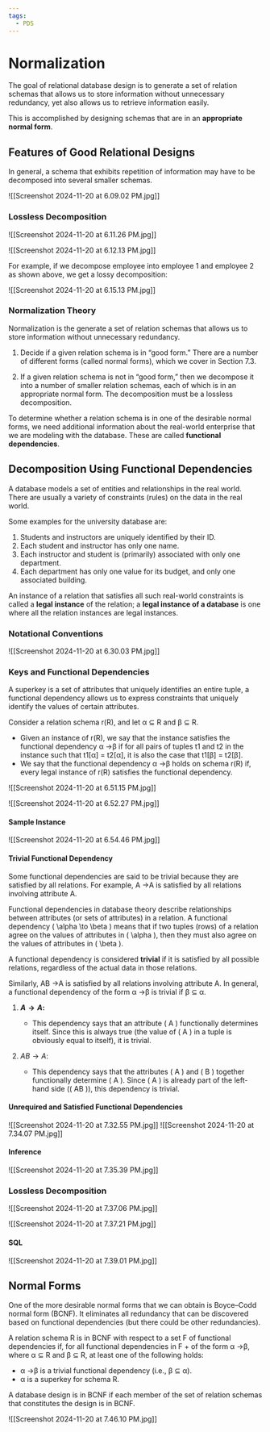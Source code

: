 ```yaml
---
tags:
  - PDS
---
```

# Normalization

The goal of relational database design is to generate a set of relation schemas that allows us to store information without unnecessary redundancy, yet also allows us to retrieve information easily.

This is accomplished by designing schemas that are in an **appropriate normal form**.

## Features of Good Relational Designs

In general, a schema that exhibits repetition of information may have to be decomposed into several smaller schemas.

![[Screenshot 2024-11-20 at 6.09.02 PM.jpg]]

### Lossless Decomposition

![[Screenshot 2024-11-20 at 6.11.26 PM.jpg]]

![[Screenshot 2024-11-20 at 6.12.13 PM.jpg]]

For example, if we decompose employee into employee 1 and employee 2 as shown above, we get a lossy decomposition:

![[Screenshot 2024-11-20 at 6.15.13 PM.jpg]]

### Normalization Theory

Normalization is the generate a set of relation schemas that allows us to store information without unnecessary redundancy.

1. Decide if a given relation schema is in “good form.” There are a number of different forms (called normal forms), which we cover in Section 7.3.

2. If a given relation schema is not in “good form,” then we decompose it into a number of smaller relation schemas, each of which is in an appropriate normal form. The decomposition must be a lossless decomposition.

To determine whether a relation schema is in one of the desirable normal forms, we need additional information about the real-world enterprise that we are modeling with the database. These are called **functional dependencies**.

## Decomposition Using Functional Dependencies

A database models a set of entities and relationships in the real world. There are usually a variety of constraints (rules) on the data in the real world.

Some examples for the university database are:

1. Students and instructors are uniquely identified by their ID.  
2. Each student and instructor has only one name.  
3. Each instructor and student is (primarily) associated with only one department.
4. Each department has only one value for its budget, and only one associated building.

An instance of a relation that satisfies all such real-world constraints is called a **legal instance** of the relation; a **legal instance of a database** is one where all the relation instances are legal instances.

### Notational Conventions

![[Screenshot 2024-11-20 at 6.30.03 PM.jpg]]

### Keys and Functional Dependencies
A superkey is a set of attributes that uniquely identifies an entire tuple, a functional dependency allows us to express constraints that uniquely identify the values of certain attributes.

Consider a relation schema r(R), and let α ⊆ R and β ⊆ R.

- Given an instance of r(R), we say that the instance satisfies the functional dependency α →β if for all pairs of tuples t1 and t2 in the instance such that  t1\[α] = t2\[α], it is also the case that t1\[β] = t2\[β].  
- We say that the functional dependency α →β holds on schema r(R) if, every legal instance of r(R) satisfies the functional dependency.

![[Screenshot 2024-11-20 at 6.51.15 PM.jpg]]

![[Screenshot 2024-11-20 at 6.52.27 PM.jpg]]
#### Sample Instance
![[Screenshot 2024-11-20 at 6.54.46 PM.jpg]]

#### Trivial Functional Dependency

Some functional dependencies are said to be trivial because they are satisfied by all relations. For example, A →A is satisfied by all relations involving attribute A.

Functional dependencies in database theory describe relationships between attributes (or sets of attributes) in a relation. A functional dependency \( \alpha \to \beta \) means that if two tuples (rows) of a relation agree on the values of attributes in \( \alpha \), then they must also agree on the values of attributes in \( \beta \).

A functional dependency is considered **trivial** if it is satisfied by all possible relations, regardless of the actual data in those relations. 

Similarly, AB →A is satisfied by all relations involving attribute A. In general, a functional dependency of the form α →β is trivial if β ⊆ α.

1. **$A \to A$:**
   - This dependency says that an attribute \( A \) functionally determines itself. Since this is always true (the value of \( A \) in a tuple is obviously equal to itself), it is trivial.

2. $AB \to A$:
   - This dependency says that the attributes \( A \) and \( B \) together functionally determine \( A \). Since \( A \) is already part of the left-hand side (\( AB \)), this dependency is trivial.

#### Unrequired and Satisfied Functional Dependencies

![[Screenshot 2024-11-20 at 7.32.55 PM.jpg]]
![[Screenshot 2024-11-20 at 7.34.07 PM.jpg]]

#### Inference

![[Screenshot 2024-11-20 at 7.35.39 PM.jpg]]

### Lossless Decomposition

![[Screenshot 2024-11-20 at 7.37.06 PM.jpg]]

![[Screenshot 2024-11-20 at 7.37.21 PM.jpg]]
#### SQL
![[Screenshot 2024-11-20 at 7.39.01 PM.jpg]]

## Normal Forms

One of the more desirable normal forms that we can obtain is Boyce–Codd normal form (BCNF). It eliminates all redundancy that can be discovered based on functional dependencies (but there could be other redundancies).

A relation schema R is in BCNF with respect to a set F of functional dependencies if, for all functional dependencies in F + of the form α →β, where α ⊆ R and β ⊆ R, at least one of the following holds:

- α →β is a trivial functional dependency (i.e., β ⊆ α).
- α is a superkey for schema R.

A database design is in BCNF if each member of the set of relation schemas that constitutes the design is in BCNF.

![[Screenshot 2024-11-20 at 7.46.10 PM.jpg]]

